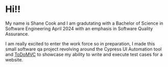 # Hi!!
My name is Shane Cook and I am gradutating with a Bachelor of Science in Software Engineering April 2024 with an emphasis in Software Quality Assurance.

I am really excited to enter the work force so in preparation, I made this small software qa project revolving around the Cypress UI Automation tool and [ToDoMVC](https://todomvc.com/) to showcase my ability to write and execute test cases for a website.
